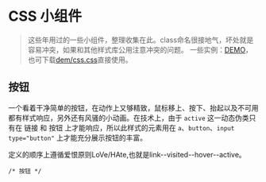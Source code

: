 # CSS 小组件

> 这些年用过的一些小组件，整理收集在此。class命名很接地气，坏处就是容易冲突，如果和其他样式库公用注意冲突的问题。
一些实例：[DEMO](demo/demo.html)，也可下载[dem/css.css](demo/css.css)直接使用。

## 按钮

一个看着干净简单的按钮，在动作上又够精致，鼠标移上、按下、抬起以及不可用都有样式响应，另外还有风骚的小动画。在技术上，由于 `active` 这一动态伪类只有在 链接 和 按钮 上才能响应，所以此样式的元素用在 `a`、`button`、`input type="button"` 上才能充分展示按钮的丰富。

定义的顺序上遵循爱恨原则LoVe/HAte,也就是link--visited--hover--active。

    /* 按钮 */
    
